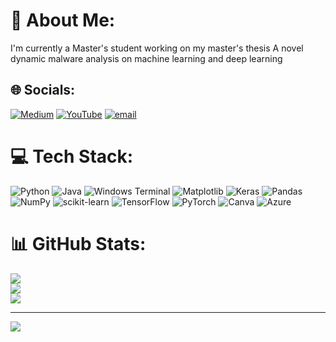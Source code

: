 # 💫 About Me:
I'm currently a Master's student working on my master's thesis A novel dynamic malware analysis on machine learning and deep learning <br>


## 🌐 Socials:
[![Medium](https://img.shields.io/badge/Medium-12100E?logo=medium&logoColor=white)](https://medium.com/@https://medium.com/@karthickg070) [![YouTube](https://img.shields.io/badge/YouTube-%23FF0000.svg?logo=YouTube&logoColor=white)](https://youtube.com/@http://www.youtube.com/@Karthickg070) [![email](https://img.shields.io/badge/Email-D14836?logo=gmail&logoColor=white)](mailto:karthicksekarg@gmail.com) 

# 💻 Tech Stack:
![Python](https://img.shields.io/badge/python-3670A0?style=for-the-badge&logo=python&logoColor=ffdd54) ![Java](https://img.shields.io/badge/java-%23ED8B00.svg?style=for-the-badge&logo=openjdk&logoColor=white) ![Windows Terminal](https://img.shields.io/badge/Windows%20Terminal-%234D4D4D.svg?style=for-the-badge&logo=windows-terminal&logoColor=white) ![Matplotlib](https://img.shields.io/badge/Matplotlib-%23ffffff.svg?style=for-the-badge&logo=Matplotlib&logoColor=black) ![Keras](https://img.shields.io/badge/Keras-%23D00000.svg?style=for-the-badge&logo=Keras&logoColor=white) ![Pandas](https://img.shields.io/badge/pandas-%23150458.svg?style=for-the-badge&logo=pandas&logoColor=white) ![NumPy](https://img.shields.io/badge/numpy-%23013243.svg?style=for-the-badge&logo=numpy&logoColor=white) ![scikit-learn](https://img.shields.io/badge/scikit--learn-%23F7931E.svg?style=for-the-badge&logo=scikit-learn&logoColor=white) ![TensorFlow](https://img.shields.io/badge/TensorFlow-%23FF6F00.svg?style=for-the-badge&logo=TensorFlow&logoColor=white) ![PyTorch](https://img.shields.io/badge/PyTorch-%23EE4C2C.svg?style=for-the-badge&logo=PyTorch&logoColor=white) ![Canva](https://img.shields.io/badge/Canva-%2300C4CC.svg?style=for-the-badge&logo=Canva&logoColor=white) ![Azure](https://img.shields.io/badge/azure-%230072C6.svg?style=for-the-badge&logo=microsoftazure&logoColor=white)
# 📊 GitHub Stats:
![](https://github-readme-stats.vercel.app/api?username=KArthick707&theme=dark&hide_border=true&include_all_commits=true&count_private=true)<br/>
![](https://nirzak-streak-stats.vercel.app/?user=KArthick707&theme=dark&hide_border=true)<br/>
![](https://github-readme-stats.vercel.app/api/top-langs/?username=KArthick707&theme=dark&hide_border=true&include_all_commits=true&count_private=true&layout=compact)

---
[![](https://visitcount.itsvg.in/api?id=KArthick707&icon=0&color=1)](https://visitcount.itsvg.in)

<!-- Proudly created with GPRM ( https://gprm.itsvg.in ) -->

